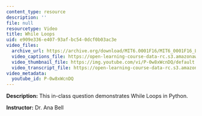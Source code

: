 ```yaml
---
content_type: resource
description: ''
file: null
resourcetype: Video
title: While Loops
uid: e909e336-e407-93af-bc54-0dcf0b03ac3e
video_files:
  archive_url: https://archive.org/download/MIT6.0001F16/MIT6_0001F16_Lecture_02_exercise_04_300k.mp4
  video_captions_file: https://open-learning-course-data-rc.s3.amazonaws.com/6-0001-introduction-to-computer-science-and-programming-in-python-fall-2016/14474466362c520aa6a69016800e7bd9_P-0w8xWcnDQ.vtt
  video_thumbnail_file: https://img.youtube.com/vi/P-0w8xWcnDQ/default.jpg
  video_transcript_file: https://open-learning-course-data-rc.s3.amazonaws.com/6-0001-introduction-to-computer-science-and-programming-in-python-fall-2016/1a4842e8b4a1b4ab1c2676ce20e6767b_P-0w8xWcnDQ.pdf
video_metadata:
  youtube_id: P-0w8xWcnDQ
---
```


**Description:** This in-class question demonstrates While Loops in Python.

**Instructor:** Dr. Ana Bell